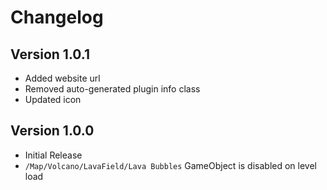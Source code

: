 # Changelog

## Version 1.0.1
- Added website url
- Removed auto-generated plugin info class
- Updated icon

## Version 1.0.0
- Initial Release
- `/Map/Volcano/LavaField/Lava Bubbles` GameObject is disabled on level load
